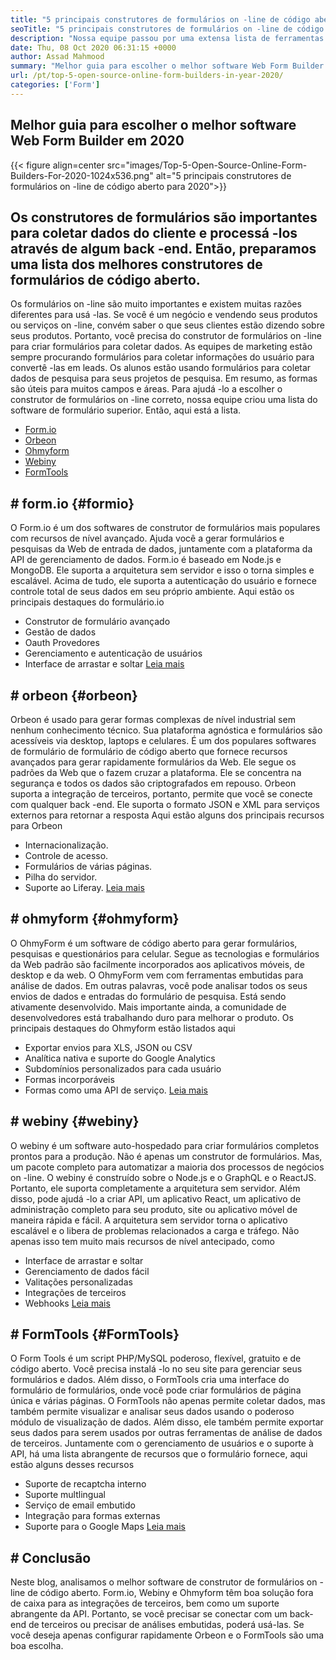 ```yaml
---
title: "5 principais construtores de formulários on -line de código aberto no ano 2020" 
seoTitle: "5 principais construtores de formulários on -line de código aberto no ano 2020" 
description: "Nossa equipe passou por uma extensa lista de ferramentas de construtor de formulários e listamos curtos alguns dos principais softwares on -line do Form Builder para você." 
date: Thu, 08 Oct 2020 06:31:15 +0000
author: Assad Mahmood
summary: "Melhor guia para escolher o melhor software Web Form Builder em 2020" 
url: /pt/top-5-open-source-online-form-builders-in-year-2020/
categories: ['Form']
---
```


## Melhor guia para escolher o melhor software Web Form Builder em 2020

{{< figure align=center src="images/Top-5-Open-Source-Online-Form-Builders-For-2020-1024x536.png" alt="5 principais construtores de formulários on -line de código aberto para 2020">}}


## Os construtores de formulários são importantes para coletar dados do cliente e processá -los através de algum back -end. Então, preparamos uma lista dos melhores construtores de formulários de código aberto.
Os formulários on -line são muito importantes e existem muitas razões diferentes para usá -las. Se você é um negócio e vendendo seus produtos ou serviços on -line, convém saber o que seus clientes estão dizendo sobre seus produtos. Portanto, você precisa do construtor de formulários on -line para criar formulários para coletar dados.
As equipes de marketing estão sempre procurando formulários para coletar informações do usuário para convertê -las em leads. Os alunos estão usando formulários para coletar dados de pesquisa para seus projetos de pesquisa. Em resumo, as formas são úteis para muitos campos e áreas.
Para ajudá -lo a escolher o construtor de formulários on -line correto, nossa equipe criou uma lista do software de formulário superior. Então, aqui está a lista.
  * [Form.io][1]
  * [Orbeon][2]
  * [Ohmyform][3]
  * [Webiny][4]
  * [FormTools][5]

## # **form.io** {#formio}
O Form.io é um dos softwares de construtor de formulários mais populares com recursos de nível avançado. Ajuda você a gerar formulários e pesquisas da Web de entrada de dados, juntamente com a plataforma da API de gerenciamento de dados.
Form.io é baseado em Node.js e MongoDB. Ele suporta a arquitetura sem servidor e isso o torna simples e escalável. Acima de tudo, ele suporta a autenticação do usuário e fornece controle total de seus dados em seu próprio ambiente.
Aqui estão os principais destaques do formulário.io
  * Construtor de formulário avançado
  * Gestão de dados
  * Oauth Provedores
  * Gerenciamento e autenticação de usuários
  * Interface de arrastar e soltar
    [Leia mais][6]

## # **orbeon** {#orbeon}
Orbeon é usado para gerar formas complexas de nível industrial sem nenhum conhecimento técnico. Sua plataforma agnóstica e formulários são acessíveis via desktop, laptops e celulares.
É um dos populares softwares de formulário de formulário de código aberto que fornece recursos avançados para gerar rapidamente formulários da Web. Ele segue os padrões da Web que o fazem cruzar a plataforma. Ele se concentra na segurança e todos os dados são criptografados em repouso.
Orbeon suporta a integração de terceiros, portanto, permite que você se conecte com qualquer back -end. Ele suporta o formato JSON e XML para serviços externos para retornar a resposta
Aqui estão alguns dos principais recursos para Orbeon
  * Internacionalização.
  * Controle de acesso.
  * Formulários de várias páginas.
  * Pilha do servidor.
  * Suporte ao Liferay.
    [Leia mais][7]

## # **ohmyform** {#ohmyform}
O OhmyForm é um software de código aberto para gerar formulários, pesquisas e questionários para celular. Segue as tecnologias e formulários da Web padrão são facilmente incorporados aos aplicativos móveis, de desktop e da web.
O OhmyForm vem com ferramentas embutidas para análise de dados. Em outras palavras, você pode analisar todos os seus envios de dados e entradas do formulário de pesquisa. Está sendo ativamente desenvolvido. Mais importante ainda, a comunidade de desenvolvedores está trabalhando duro para melhorar o produto.
Os principais destaques do Ohmyform estão listados aqui
  * Exportar envios para XLS, JSON ou CSV
  * Analítica nativa e suporte do Google Analytics
  * Subdomínios personalizados para cada usuário
  * Formas incorporáveis
  * Formas como uma API de serviço.
    [Leia mais][8]

## # **webiny** {#webiny}
O webiny é um software auto-hospedado para criar formulários completos prontos para a produção. Não é apenas um construtor de formulários. Mas, um pacote completo para automatizar a maioria dos processos de negócios on -line.
O webiny é construído sobre o Node.js e o GraphQL e o ReactJS. Portanto, ele suporta completamente a arquitetura sem servidor. Além disso, pode ajudá -lo a criar API, um aplicativo React, um aplicativo de administração completo para seu produto, site ou aplicativo móvel de maneira rápida e fácil.
A arquitetura sem servidor torna o aplicativo escalável e o libera de problemas relacionados a carga e tráfego. Não apenas isso tem muito mais recursos de nível antecipado, como
  * Interface de arrastar e soltar
  * Gerenciamento de dados fácil
  * Valitações personalizadas
  * Integrações de terceiros
  * Webhooks
    [Leia mais][9]

## # **FormTools** {#FormTools}
O Form Tools é um script PHP/MySQL poderoso, flexível, gratuito e de código aberto. Você precisa instalá -lo no seu site para gerenciar seus formulários e dados. Além disso, o FormTools cria uma interface do formulário de formulários, onde você pode criar formulários de página única e várias páginas.
O FormTools não apenas permite coletar dados, mas também permite visualizar e analisar seus dados usando o poderoso módulo de visualização de dados. Além disso, ele também permite exportar seus dados para serem usados ​​por outras ferramentas de análise de dados de terceiros.
Juntamente com o gerenciamento de usuários e o suporte à API, há uma lista abrangente de recursos que o formulário fornece, aqui estão alguns desses recursos
  * Suporte de recaptcha interno
  * Suporte multlingual
  * Serviço de email embutido
  * Integração para formas externas
  * Suporte para o Google Maps
    [Leia mais][10]

## # Conclusão
Neste blog, analisamos o melhor software de construtor de formulários on -line de código aberto. Form.io, Webiny e Ohmyform têm boa solução fora de caixa para as integrações de terceiros, bem como um suporte abrangente da API. Portanto, se você precisar se conectar com um back-end de terceiros ou precisar de análises embutidas, poderá usá-las. Se você deseja apenas configurar rapidamente Orbeon e o FormTools são uma boa escolha.

  
[1]: #formio
[2]: #orbeon
[3]: #ohmyform
[4]: #webiny
[5]: #formtools
[6]: https://products.containerize.com/form/formio
[7]: https://products.containerize.com/form/orbeon
[8]: https://products.containerize.com/form/ohmyform
[9]: https://products.containerize.com/form/webiny
[10]: https://products.containerize.com/form/formtools
